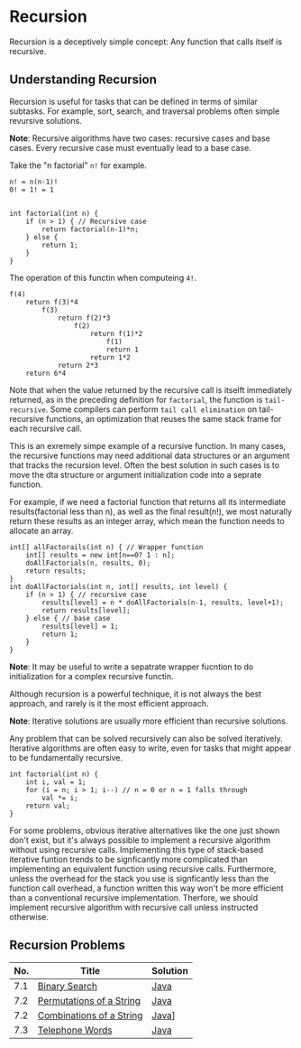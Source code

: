 # Recursion

Recursion is a deceptively simple concept: Any function that calls itself is recursive.

## Understanding Recursion

Recursion is useful for tasks that can be defined in terms of similar subtasks.
For example, sort, search, and traversal problems often simple revursive solutions.

**Note**: Recursive algorithms have two cases: recursive cases and base cases. Every recursive case must eventually lead to a base case.

Take the "n factorial" `n!` for example.

    n! = n(n-1)!
    0! = 1! = 1


    int factorial(int n) {
        if (n > 1) { // Recursive case
            return factorial(n-1)*n;
        } else {
            return 1;
        }
    }


The operation of this functin when computeing `4!`.
    
    f(4)
        return f(3)*4
            f(3)
                return f(2)*3
                    f(2)
                        return f(1)*2
                            f(1)
                            return 1
                        return 1*2
                return 2*3
        return 6*4
                        
Note that when the value returned by the recursive call is itselft immediately returned, as in the preceding definition for `factorial`, the function is `tail-recursive`.
Some compilers can perform `tail call elimination` on tail-recursive functions, an optimization that reuses the same stack frame for each recursive call.

This is an exremely simpe example of a recursive function. In many cases, the recursive functions may need additional data structures or an argument that tracks the recursion level. Often the best solution in such cases is to move the dta structure or argument initialization code into a seprate function.

For example, if we need a factorial function that returns all its intermediate results(factorial less than n), as well as the final result(n!), we most naturally return these results as an integer array, which mean the function needs to allocate an array.

    int[] allFactorails(int n) { // Wrapper function
        int[] results = new int[n==0? 1 : n];
        doAllFactorials(n, results, 0);
        return results;
    }
    int doAllFactorials(int n, int[] results, int level) {
        if (n > 1) { // recursive case
            results[level] = n * doAllFactorials(n-1, results, level+1);
            return results[level];
        } else { // base case
            results[level] = 1;
            return 1;
        }
    }
    
**Note**: It may be useful to write a sepatrate wrapper fucntion to do initialization for a complex recursive functin.

Although recursion is a powerful technique, it is not always the best approach, and rarely is it the most efficient approach.

**Note**: Iterative solutions are usually more efficient than recursive solutions.

Any problem that can be solved recursively can also be solved iteratively. Iterative algorithms are often easy to write, even for tasks that might appear to be fundamentally recursive.

    int factorial(int n) {
        int i, val = 1;
        for (i = n; i > 1; i--) // n = 0 or n = 1 falls through
            val *= i;
        return val;
    }

For some problems, obvious iterative alternatives like the one just shown don't exist, but it's always possible to implement a recursive algorithm without using recursive calls.
Implementing this type of stack-based iterative funtion trends to be signficantly more complicated than implementing an equivalent function using recursive calls. Furthermore, unless the overhead for the stack you use is signficantly less than the function call overhead, a function written this way won't be more efficient than a conventional recursive implementation.
Therfore, we should implement recursive algorithm with recursive call unless instructed otherwise.

## Recursion Problems
|No.|Title|Solution|
|---|-----|--------|
|7.1|[Binary Search](binary-search)|[Java](binary-search/BinarySearch.java)|
|7.2|[Permutations of a String](permutations-of-string)|[Java](permutations-of-string/PermutationsOfString.java)|
|7.2|[Combinations of a String](combinations-of-string)|[Java](combinations-of-string/CombinationsOfString.java)]|
|7.3|[Telephone Words](telephone-words)|[Java](telephone-words/TelephoneWords.java)

